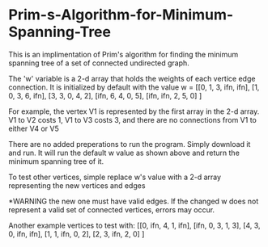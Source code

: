 # Prim-s-Algorithm-for-Minimum-Spanning-Tree
This is an implimentation of Prim's algorithm for finding the minimum spanning tree of a set of connected undirected graph.

The 'w' variable is a 2-d array that holds the weights of each vertice edge connection. It is initialized by default with the value 
w = [[0, 1, 3, ifn, ifn],
     [1, 0, 3, 6, ifn],
     [3, 3, 0, 4, 2],
     [ifn, 6, 4, 0, 5],
     [ifn, ifn, 2, 5, 0]
       ]


For example, the vertex V1 is represented by the first array in the 2-d array. V1 to V2 costs 1, V1 to V3 costs 3, and there are no connections from V1 to either V4 or V5

There are no added preperations to run the program. Simply download it and run.
It will run the default w value as shown above and return the minimum spanning tree of it.

To test other vertices, simple replace w's value with a 2-d array representing the new vertices and edges

*WARNING the new one must have valid edges. If the changed w does not represent a valid set of connected vertices, errors may occur.


Another example vertices to test with:
[[0, ifn, 4, 1, ifn],
[ifn, 0, 3, 1, 3],
[4, 3, 0, ifn, ifn],
[1, 1, ifn, 0, 2],
[2, 3, ifn, 2, 0]
 ]
